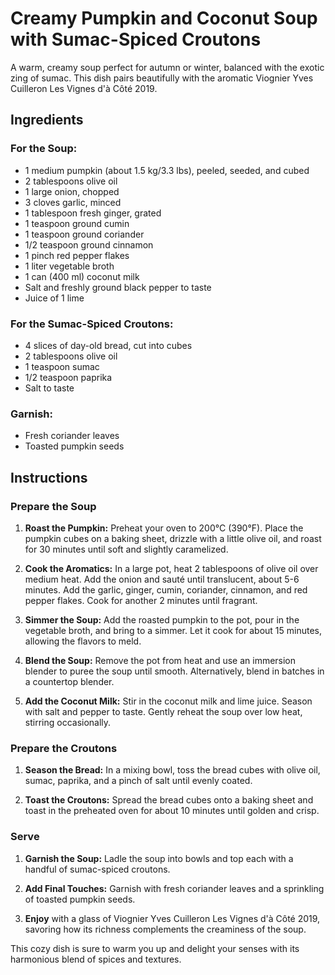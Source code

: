 # Creamy Pumpkin and Coconut Soup with Sumac-Spiced Croutons

A warm, creamy soup perfect for autumn or winter, balanced with the exotic zing of sumac. This dish pairs beautifully with the aromatic Viognier Yves Cuilleron Les Vignes d'à Côté 2019.

## Ingredients

### For the Soup:
- 1 medium pumpkin (about 1.5 kg/3.3 lbs), peeled, seeded, and cubed
- 2 tablespoons olive oil
- 1 large onion, chopped
- 3 cloves garlic, minced
- 1 tablespoon fresh ginger, grated
- 1 teaspoon ground cumin
- 1 teaspoon ground coriander
- 1/2 teaspoon ground cinnamon
- 1 pinch red pepper flakes
- 1 liter vegetable broth
- 1 can (400 ml) coconut milk
- Salt and freshly ground black pepper to taste
- Juice of 1 lime

### For the Sumac-Spiced Croutons:
- 4 slices of day-old bread, cut into cubes
- 2 tablespoons olive oil
- 1 teaspoon sumac
- 1/2 teaspoon paprika
- Salt to taste

### Garnish:
- Fresh coriander leaves
- Toasted pumpkin seeds

## Instructions

### Prepare the Soup
1. **Roast the Pumpkin:** Preheat your oven to 200°C (390°F). Place the pumpkin cubes on a baking sheet, drizzle with a little olive oil, and roast for 30 minutes until soft and slightly caramelized.

2. **Cook the Aromatics:** In a large pot, heat 2 tablespoons of olive oil over medium heat. Add the onion and sauté until translucent, about 5-6 minutes. Add the garlic, ginger, cumin, coriander, cinnamon, and red pepper flakes. Cook for another 2 minutes until fragrant.

3. **Simmer the Soup:** Add the roasted pumpkin to the pot, pour in the vegetable broth, and bring to a simmer. Let it cook for about 15 minutes, allowing the flavors to meld.

4. **Blend the Soup:** Remove the pot from heat and use an immersion blender to puree the soup until smooth. Alternatively, blend in batches in a countertop blender.

5. **Add the Coconut Milk:** Stir in the coconut milk and lime juice. Season with salt and pepper to taste. Gently reheat the soup over low heat, stirring occasionally.

### Prepare the Croutons
1. **Season the Bread:** In a mixing bowl, toss the bread cubes with olive oil, sumac, paprika, and a pinch of salt until evenly coated.

2. **Toast the Croutons:** Spread the bread cubes onto a baking sheet and toast in the preheated oven for about 10 minutes until golden and crisp.

### Serve
1. **Garnish the Soup:** Ladle the soup into bowls and top each with a handful of sumac-spiced croutons.

2. **Add Final Touches:** Garnish with fresh coriander leaves and a sprinkling of toasted pumpkin seeds.

3. **Enjoy** with a glass of Viognier Yves Cuilleron Les Vignes d'à Côté 2019, savoring how its richness complements the creaminess of the soup.

This cozy dish is sure to warm you up and delight your senses with its harmonious blend of spices and textures.